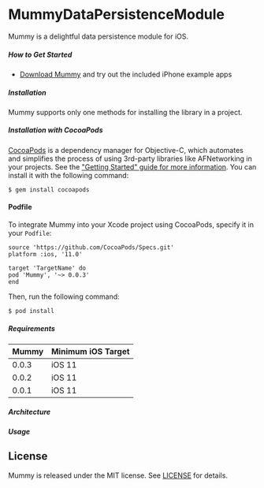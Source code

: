# MummyDataPersistenceModule
Mummy is a delightful data persistence module for iOS.

##### How to Get Started

* [Download Mummy](https://github.com/fremaksim/MummyDataPersistenceModule) and try out the included iPhone example apps

##### Installation

Mummy supports only one methods for installing the library in a project.

##### Installation with CocoaPods

[CocoaPods](http://cocoapods.org/) is a dependency manager for Objective-C, which automates and simplifies the process of using 3rd-party libraries like AFNetworking in your projects. See the ["Getting Started" guide for more information](https://github.com/AFNetworking/AFNetworking/wiki/Getting-Started-with-AFNetworking). You can install it with the following command:

```
$ gem install cocoapods
```

#### Podfile

To integrate Mummy into your Xcode project using CocoaPods, specify it in your `Podfile`:

```
source 'https://github.com/CocoaPods/Specs.git'
platform :ios, '11.0'

target 'TargetName' do
pod 'Mummy', '~> 0.0.3'
end
```

Then, run the following command:

```
$ pod install
```

##### Requirements

| Mummy | Minimum iOS Target |
| ----- | ------------------ |
| 0.0.3 | iOS 11             |
| 0.0.2 | iOS 11             |
| 0.0.1 | iOS 11             |

##### Architecture

##### Usage

## License

Mummy is released under the MIT license. See [LICENSE](https://github.com/AFNetworking/AFNetworking/blob/master/LICENSE) for details.